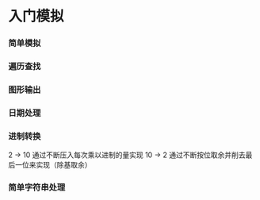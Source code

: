 # 入门模拟
### 简单模拟
### 遍历查找
### 图形输出
### 日期处理
### 进制转换
2 -> 10 通过不断压入每次乘以进制的量实现
10 -> 2 通过不断按位取余并削去最后一位来实现（除基取余）
### 简单字符串处理
